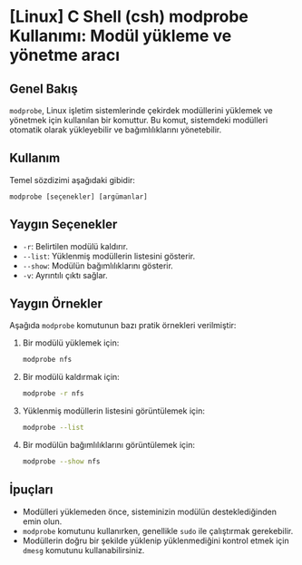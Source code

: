 # [Linux] C Shell (csh) modprobe Kullanımı: Modül yükleme ve yönetme aracı

## Genel Bakış
`modprobe`, Linux işletim sistemlerinde çekirdek modüllerini yüklemek ve yönetmek için kullanılan bir komuttur. Bu komut, sistemdeki modülleri otomatik olarak yükleyebilir ve bağımlılıklarını yönetebilir.

## Kullanım
Temel sözdizimi aşağıdaki gibidir:

```
modprobe [seçenekler] [argümanlar]
```

## Yaygın Seçenekler
- `-r`: Belirtilen modülü kaldırır.
- `--list`: Yüklenmiş modüllerin listesini gösterir.
- `--show`: Modülün bağımlılıklarını gösterir.
- `-v`: Ayrıntılı çıktı sağlar.

## Yaygın Örnekler
Aşağıda `modprobe` komutunun bazı pratik örnekleri verilmiştir:

1. Bir modülü yüklemek için:
   ```bash
   modprobe nfs
   ```

2. Bir modülü kaldırmak için:
   ```bash
   modprobe -r nfs
   ```

3. Yüklenmiş modüllerin listesini görüntülemek için:
   ```bash
   modprobe --list
   ```

4. Bir modülün bağımlılıklarını görüntülemek için:
   ```bash
   modprobe --show nfs
   ```

## İpuçları
- Modülleri yüklemeden önce, sisteminizin modülün desteklediğinden emin olun.
- `modprobe` komutunu kullanırken, genellikle `sudo` ile çalıştırmak gerekebilir.
- Modüllerin doğru bir şekilde yüklenip yüklenmediğini kontrol etmek için `dmesg` komutunu kullanabilirsiniz.